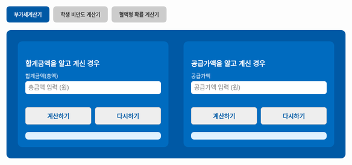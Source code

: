 <html lang="ko" translate="no">
<head>
  <meta charset="UTF-8">
  <title>건강 계산기</title>
  <style>
    body { font-family: Arial, sans-serif; margin: 0 auto; max-width: 900px; padding: 2em; }
    .tab-buttons { display: flex; gap: 10px; margin-bottom: 20px; }
    .tab-btn { padding: 12px 20px; border: none; border-radius: 8px; font-weight: bold; cursor: pointer; background-color: #ccc; color: #333; transition: all 0.2s; }
    .tab-btn.active { background-color: #0059a5; color: white; }
    .tab-section { display: none; }
    .tab-section.active { display: block; }
    .vat-container { display: flex; flex-wrap: wrap; gap: 40px; background: #0059a5; padding: 30px; border-radius: 12px; color: white; }
    .vat-box { flex: 1; min-width: 300px; background: #006bbf; padding: 20px; border-radius: 12px; }
    .vat-box h3 { font-size: 18px; margin-bottom: 10px; }
    .vat-box label { display: block; margin-top: 10px; font-size: 14px; }
    .vat-box input { width: 100%; padding: 8px; margin-top: 5px; border-radius: 6px; border: none; font-size: 16px; }
    .vat-box button { margin-top: 15px; padding: 10px 15px; font-weight: bold; border: none; border-radius: 6px; background: white; color: #0059a5; cursor: pointer; }
    .vat-box .result { margin-top: 20px; background: #e0f2ff; padding: 10px; border-radius: 8px; color: #003b71; font-weight: bold; }
    .bmi-form-container { background: #f9f9f9; padding: 2em; border-radius: 12px; max-width: 600px; margin: auto; }
    .bmi-form-container h1 { font-size: 24px; font-weight: bold; }
    .bmi-form-container label { display: block; margin-top: 1em; font-weight: bold; }
    .bmi-form-container input, .bmi-form-container select { margin-top: 0.5em; width: 100%; padding: 10px; font-size: 16px; border: 1px solid #ccc; border-radius: 6px; }
    .button-group { display: flex; gap: 10px; margin-top: 20px; }
    .button-group button { flex: 1; padding: 10px; font-size: 16px; background: #eee; border: 1px solid #ccc; border-radius: 6px; cursor: pointer; }
    .result { margin-top: 1.5em; font-size: 1.2em; font-weight: bold; white-space: pre-line; }
    .blood-check-box { text-align: center; margin-top: 1.5em; border: 1px solid #999; padding: 1em; border-radius: 8px; }
    .blood-check-box .title { background: #dbe4ff; padding: 0.2em; font-weight: bold; }
    .blood-check-box .status { font-size: 3em; font-weight: bold; margin: 0.5em 0; }
    .blood-check-box.normal { background: #e0f0ff; }
    .blood-check-box.overweight { background: #ffffcc; }
    .blood-check-box.obese { background: #ffb3b3; }
  </style>
</head>
<body>
  <div class="tab-buttons">
    <button class="tab-btn active" data-tab="vat">부가세계산기</button>
    <button class="tab-btn" data-tab="bmi">학생 비만도 계산기</button>
    <button class="tab-btn" data-tab="blood">혈액형 확률 계산기</button>
  </div>

  <div class="tab-section active" id="tab-vat">
    <div class="vat-container">
      <div class="vat-box">
        <h3>합계금액을 알고 계신 경우</h3>
        <label>합계금액(총액)</label>
        <input id="totalInput" type="number" placeholder="총금액 입력 (원)">
        <div class="button-group">
          <button onclick="calcFromTotal()">계산하기</button>
          <button onclick="resetVatForm()">다시하기</button>
        </div>
        <div class="result" id="totalResult"></div>
      </div>
      <div class="vat-box">
        <h3>공급가액을 알고 계신 경우</h3>
        <label>공급가액</label>
        <input id="supplyInput" type="number" placeholder="공급가액 입력 (원)">
        <div class="button-group">
          <button onclick="calcFromSupply()">계산하기</button>
          <button onclick="resetVatForm()">다시하기</button>
        </div>
        <div class="result" id="supplyResult"></div>
      </div>
    </div>
  </div>

  <div class="tab-section" id="tab-bmi">
    <div class="bmi-form-container">
      <h1>BMI 판정기 (학생용)</h1>
      <label>성별:
        <select id="gender">
          <option value="male">남자</option>
          <option value="female">여자</option>
        </select>
      </label>
      <label>키 (cm):
        <input type="number" id="height">
      </label>
      <label>몸무게 (kg):
        <input type="number" id="weight">
      </label>
      <div class="button-group">
        <button onclick="calculateBMI()">계산하기</button>
        <button onclick="resetBMIForm()">다시하기</button>
      </div>
      <div class="result" id="bmiResult"></div>
    </div>
  </div>

  <div class="tab-section" id="tab-blood">
    <h1>혈액형 확률 계산기</h1>
    <label>부모 1의 혈액형:
      <select id="parent1">
        <option value="A">A형</option>
        <option value="B">B형</option>
        <option value="AB">AB형</option>
        <option value="O">O형</option>
      </select>
    </label>
    <label>부모 2의 혈액형:
      <select id="parent2">
        <option value="A">A형</option>
        <option value="B">B형</option>
        <option value="AB">AB형</option>
        <option value="O">O형</option>
      </select>
    </label>
    <div class="button-group">
      <button onclick="calculateBloodType()">계산하기</button>
    </div>
    <div class="result" id="bloodResult"></div>
  </div>

  <script>
    document.addEventListener("DOMContentLoaded", function () {
      const tabButtons = document.querySelectorAll('.tab-btn');
      const tabSections = document.querySelectorAll('.tab-section');

      tabButtons.forEach(btn => {
        btn.addEventListener('click', () => {
          const target = btn.getAttribute('data-tab');

          tabButtons.forEach(b => b.classList.remove('active'));
          btn.classList.add('active');

          tabSections.forEach(section => {
            section.classList.remove('active');
            if (section.id === 'tab-' + target) {
              section.classList.add('active');
            }
          });
        });
      });
    });

    function calcFromTotal() {
      const total = parseFloat(document.getElementById("totalInput").value);
      if (isNaN(total) || total <= 0) {
        document.getElementById("totalResult").innerText = "올바른 총금액을 입력하세요.";
        return;
      }
      const supply = total / 1.1;
      const tax = total - supply;
      document.getElementById("totalResult").innerHTML = `공급가액: ${Math.floor(supply).toLocaleString()} 원<br>부가세액: ${Math.floor(tax).toLocaleString()} 원`;
    }

    function calcFromSupply() {
      const supply = parseFloat(document.getElementById("supplyInput").value);
      if (isNaN(supply) || supply <= 0) {
        document.getElementById("supplyResult").innerText = "올바른 공급가액을 입력하세요.";
        return;
      }
      const tax = supply * 0.1;
      const total = supply + tax;
      document.getElementById("supplyResult").innerHTML = `부가세액: ${Math.floor(tax).toLocaleString()} 원<br>합계금액: ${Math.floor(total).toLocaleString()} 원`;
    }

    function resetVatForm() {
      document.getElementById("totalInput").value = "";
      document.getElementById("supplyInput").value = "";
      document.getElementById("totalResult").innerText = "";
      document.getElementById("supplyResult").innerText = "";
    }

    function calculateBMI() {
      const height = parseFloat(document.getElementById("height").value);
      const weight = parseFloat(document.getElementById("weight").value);
      if (isNaN(height) || isNaN(weight) || height <= 0 || weight <= 0) {
        document.getElementById("bmiResult").innerText = "올바른 키와 몸무게를 입력하세요.";
        return;
      }
      const bmi = weight / ((height / 100) ** 2);
      let category = "정상";
      if (bmi >= 25) category = "비만";
      else if (bmi >= 23) category = "과체중";
      else if (bmi < 18.5) category = "저체중";

      document.getElementById("bmiResult").innerText = `BMI 지수는 ${bmi.toFixed(1)}로, ${category}입니다.`;
    }

    function resetBMIForm() {
      document.getElementById("height").value = "";
      document.getElementById("weight").value = "";
      document.getElementById("bmiResult").innerText = "";
    }

    function calculateBloodType() {
      const p1 = document.getElementById("parent1").value;
      const p2 = document.getElementById("parent2").value;
      const key = [p1, p2].sort().join(",");

      const allCombinations = {
        "A,A": { A: 75, O: 25 },
        "A,B": { A: 25, B: 25, AB: 25, O: 25 },
        "A,AB": { A: 50, B: 25, AB: 25 },
        "A,O": { A: 50, O: 50 },
        "B,B": { B: 75, O: 25 },
        "B,AB": { A: 25, B: 50, AB: 25 },
        "B,O": { B: 50, O: 50 },
        "AB,AB": { A: 25, B: 25, AB: 50 },
        "AB,O": { A: 50, B: 50 },
        "O,O": { O: 100 }
      };

      const result = allCombinations[key];
      const box = document.getElementById("bloodResult");

      if (!result) {
        box.innerText = "계산 가능한 조합이 아닙니다.";
        return;
      }

      const lines = Object.entries(result).map(([type, percent]) => `${type}형: ${percent}%`);
      box.innerText = `자녀의 혈액형 가능성:\n` + lines.join("\n");
    }
  </script>
</body>
</html>

